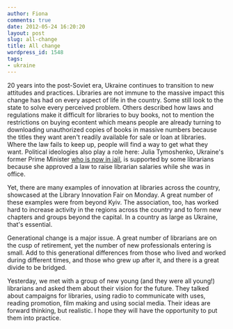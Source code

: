 ```yaml
---
author: Fiona
comments: true
date: 2012-05-24 16:20:20
layout: post
slug: all-change
title: All change
wordpress_id: 1548
tags:
- ukraine
---
```


20 years into the post-Soviet era, Ukraine continues to transition to new attitudes and practices. Libraries are not immune to the massive impact this change has had on every aspect of life in the country. Some still look to the state to solve every perceived problem. Others described how laws and regulations make it difficult for libraries to buy books, not to mention the restrictions on buying econtent which means people are already turning to downloading unauthorized copies of books in massive numbers because the titles they want aren't readily available for sale or loan at libraries. Where the law fails to keep up, people will find a way to get what they want. Political ideologies also play a role here: Julia Tymoshenko, Ukraine's former Prime Minister [who is now in jail](http://www.guardian.co.uk/world/2012/may/16/yulia-tymoshenko-appeal-euro-2012), is supported by some librarians because she approved a law to raise librarian salaries while she was in office.

Yet, there are many examples of innovation at libraries across the country, showcased at the Library Innovation Fair on Monday. A great number of these examples were from beyond Kyiv. The association, too, has worked hard to increase activity in the regions across the country and to form new chapters and groups beyond the capital. In a country as large as Ukraine, that's essential.

Generational change is a major issue. A great number of librarians are on the cusp of retirement, yet the number of new professionals entering is small. Add to this generational differences from those who lived and worked during different times, and those who grew up after it, and there is a great divide to be bridged.

Yesterday, we met with a group of new young (and they were all young!) librarians and asked them about their vision for the future. They talked about campaigns for libraries, using radio to communicate with uses, reading promotion, film making and using social media. Their ideas are forward thinking, but realistic. I hope they will have the opportunity to put them into practice.
